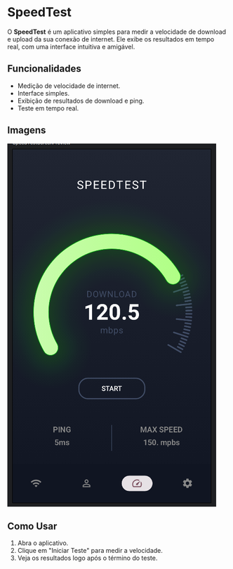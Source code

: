 # SpeedTest

O **SpeedTest** é um aplicativo simples para medir a velocidade de download e upload da sua conexão de internet. Ele exibe os resultados em tempo real, com uma interface intuitiva e amigável.

## Funcionalidades

- Medição de velocidade de internet.
- Interface simples.
- Exibição de resultados de download e ping.
- Teste em tempo real.

## Imagens

![Tela App](images/speedtest.png)

## Como Usar

1. Abra o aplicativo.
2. Clique em "Iniciar Teste" para medir a velocidade.
3. Veja os resultados logo após o término do teste.
